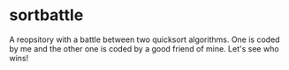 # sortbattle
A reopsitory with a battle between two quicksort algorithms. One is coded by me and the other one is coded by a good friend of mine. Let's see who wins!
